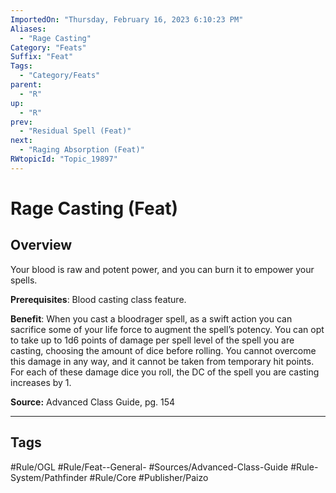 ```yaml
---
ImportedOn: "Thursday, February 16, 2023 6:10:23 PM"
Aliases:
  - "Rage Casting"
Category: "Feats"
Suffix: "Feat"
Tags:
  - "Category/Feats"
parent:
  - "R"
up:
  - "R"
prev:
  - "Residual Spell (Feat)"
next:
  - "Raging Absorption (Feat)"
RWtopicId: "Topic_19897"
---
```

# Rage Casting (Feat)
## Overview
Your blood is raw and potent power, and you can burn it to empower your spells.

**Prerequisites**: Blood casting class feature.

**Benefit**: When you cast a bloodrager spell, as a swift action you can sacrifice some of your life force to augment the spell’s potency. You can opt to take up to 1d6 points of damage per spell level of the spell you are casting, choosing the amount of dice before rolling. You cannot overcome this damage in any way, and it cannot be taken from temporary hit points. For each of these damage dice you roll, the DC of the spell you are casting increases by 1.

**Source:** Advanced Class Guide, pg. 154


---
## Tags
#Rule/OGL #Rule/Feat--General- #Sources/Advanced-Class-Guide #Rule-System/Pathfinder #Rule/Core #Publisher/Paizo


